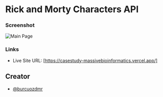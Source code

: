 # Rick and Morty Characters API 

### Screenshot

![Main Page](/src/assets/full-ss.png)

### Links

- Live Site URL: [https://casestudy-massivebioinformatics.vercel.app/]

## Creator

- [@burcuozdmr](https://github.com/burcuozdmr)






